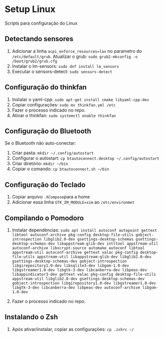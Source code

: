 # Setup Linux

Scripts para configuração do Linux

## Detectando sensores

1. Adicionar a linha `acpi_enforce_resources=lax` no parametro do `/etc/default/grub`. Atualizar o grub: `sudo grub2-mkconfig -o /boot/grub2/grub.cfg`
2. Instalar o lm-sensors: `sudo dnf install lm_sensors`
3. Executar o sensors-detect: `sudo sensors-detect`

## Configuração do thinkfan

1. Instalar o yaml-cpp: `sudo apt-get install cmake libyaml-cpp-dev`
2. Copiar configurações: `sudo mv thinkfan.yml /etc`
3. Fazer o processo indicado no repo.
4. Ativar o thinkfan: `sudo systemctl enable thinkfan` 

## Configuração do Bluetooth

Se o Bluetooth não auto-conectar:

1. Criar pasta: `mkdir ~/.config/autostart` 
2. Configurar o autostart: `cp btautoconnect.desktop ~/.config/autostart`
3. Criar diretório: `mkdir ~/bin`
4. Copiar o comando: `cp btautoconnect.sh ~/bin`

## Configuração do Teclado

1. Copiar arquivo `.XCompose`para a home
2. Adicionar essa linha `GTK_IM_MODULE=xim` ao `/etc/environmet`

## Compilando o Pomodoro

1. Instalar dependências: `sudo apt install autoconf autopoint gettext libtool autoconf-archive pkg-config desktop-file-utils gobject-introspection libglib2.0-dev gsettings-desktop-schemas gsettings-desktop-schemas-dev libappstream-glib-dev intltool appstream-util autoconf-archive libxcrypt-source automake autoconf libtool appstream-util autoconf-archive gettext valac pkg-config desktop-file-utils appstream-util libappstream-glib-dev libglib2.0-dev gsettings-desktop-schemas-dev gobject-introspection libgirepository1.0-dev libsqlite3-dev libgom-1.0-dev libgstreamer1.0-dev libgtk-3-dev libcanberra-dev libpeas-dev libappindicator3-dev gettext valac pkg-config desktop-file-utils appstream-util libglib2.0-dev gsettings-desktop-schemas-dev gobject-introspection libgirepository1.0-dev libgstreamer1.0-dev libgtk-3-dev libcanberra-dev libpeas-dev autoconf-archive libgom-1.0-dev`

2. Fazer o processo indicado no repo.

## Instalando o Zsh

1. Após ativar/instalar, copiar as configurações: `cp .zshrc ~/`

